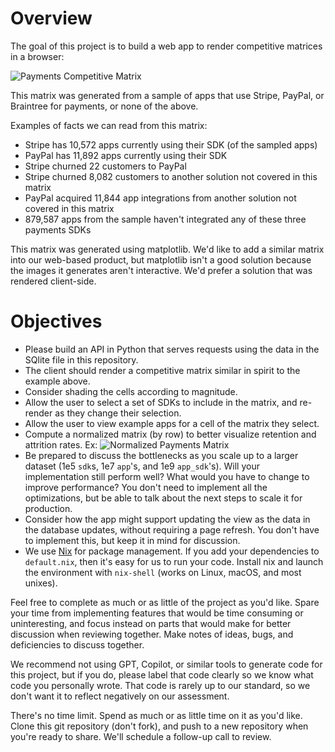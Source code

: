 # Overview

The goal of this project is to build a web app to render competitive matrices in a browser:

![Payments Competitive Matrix](payments-attrition-matrix.png "Payments Competitive Matrix")

This matrix was generated from a sample of apps that use Stripe, PayPal, or Braintree for payments, or none of the above.

Examples of facts we can read from this matrix:
* Stripe has 10,572 apps currently using their SDK (of the sampled apps)
* PayPal has 11,892 apps currently using their SDK
* Stripe churned 22 customers to PayPal
* Stripe churned 8,082 customers to another solution not covered in this matrix
* PayPal acquired 11,844 app integrations from another solution not covered in this matrix
* 879,587 apps from the sample haven't integrated any of these three payments SDKs

This matrix was generated using matplotlib. We'd like to add a similar matrix into our web-based product, but matplotlib isn't a good solution because the images it generates aren't interactive. We'd prefer a solution that was rendered client-side.

# Objectives

* Please build an API in Python that serves requests using the data in the SQlite file in this repository.
* The client should render a competitive matrix similar in spirit to the example above.
* Consider shading the cells according to magnitude.
* Allow the user to select a set of SDKs to include in the matrix, and re-render as they change their selection.
* Allow the user to view example apps for a cell of the matrix they select.
* Compute a normalized matrix (by row) to better visualize retention and attrition rates. Ex: ![Normalized Payments Matrix](payments-norm-matrix.png "Normalized Payments Matrix")
* Be prepared to discuss the bottlenecks as you scale up to a larger dataset (1e5 `sdk`s, 1e7 `app`'s, and 1e9 `app_sdk`'s).  Will your implementation still perform well? What would you have to change to improve performance? You don't need to implement all the optimizations, but be able to talk about the next steps to scale it for production.
* Consider how the app might support updating the view as the data in the database updates, without requiring a page refresh. You don't have to implement this, but keep it in mind for discussion.
* We use [Nix](https://nixos.org/nix/) for package management. If you add your dependencies to `default.nix`, then it's easy for us to run your code. Install nix and launch the environment with `nix-shell` (works on Linux, macOS, and most unixes).

Feel free to complete as much or as little of the project as you'd like. Spare your time from implementing features that would be time consuming or uninteresting, and focus instead on parts that would make for better discussion when reviewing together. Make notes of ideas, bugs, and deficiencies to discuss together.

We recommend not using GPT, Copilot, or similar tools to generate code for this project, but if you do, please label that code clearly so we know what code you personally wrote. That code is rarely up to our standard, so we don't want it to reflect negatively on our assessment.

There's no time limit. Spend as much or as little time on it as you'd like. Clone this git repository (don't fork), and push to a new repository when you're ready to share. We'll schedule a follow-up call to review.
